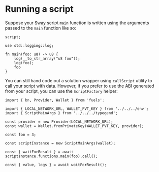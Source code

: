 # Running a script

Suppose your Sway script `main` function is written using the arguments passed to the `main` function like so:

```
script;

use std::logging::log;

fn main(foo: u8) -> u8 {
    log(__to_str_array("u8 foo"));
    log(foo);
    foo
}
```

You can still hand code out a solution wrapper using `callScript` utility to call your script with data. However, if you prefer to use the ABI generated from your script, you can use the `ScriptFactory` helper:

```
import { bn, Provider, Wallet } from 'fuels';

import { LOCAL_NETWORK_URL, WALLET_PVT_KEY } from '../../../env';
import { ScriptMainArgs } from '../../../typegend';

const provider = new Provider(LOCAL_NETWORK_URL);
const wallet = Wallet.fromPrivateKey(WALLET_PVT_KEY, provider);

const foo = 3;

const scriptInstance = new ScriptMainArgs(wallet);

const { waitForResult } = await scriptInstance.functions.main(foo).call();

const { value, logs } = await waitForResult();
```
